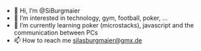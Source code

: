 - 👋 Hi, I’m @SiBurgmaier
- 👀 I’m interested in technology, gym, football, poker, ...
- 🌱 I’m currently learning poker (microstacks), javascript and the communication between PCs
- 📫 How to reach me silasburgmaier@gmx.de

<!---
SiBurgmaier/SiBurgmaier is a ✨ special ✨ repository because its `README.md` (this file) appears on your GitHub profile.
You can click the Preview link to take a look at your changes.
--->
